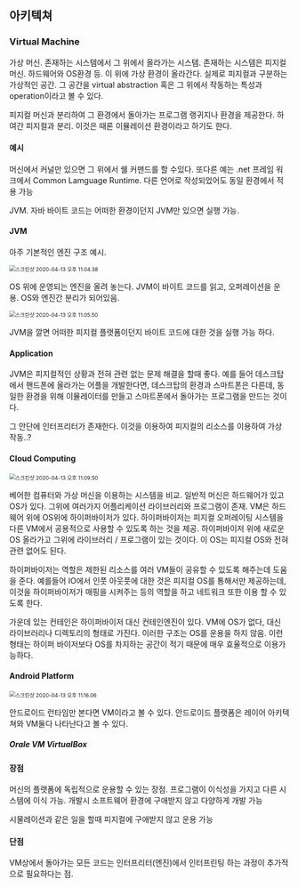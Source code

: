 ## 아키텍쳐

### Virtual Machine

가상 머신. 존재하는 시스템에서 그 위에서 올라가는 시스템. 존재하는 시스템은 피지컬 머신. 하드웨어와 OS환경 등. 이 위에 가상 환경이 올라간다. 실제로 피지컬과 구분하는 가상적인 공간. 그 공간을 virtual abstraction 혹은 그 위에서 작동하는 특성과 operation이라고 볼 수 있다. 

피지컬 머신과 분리하여 그 환경에서 돌아가는 프로그램 랭귀지나 환경을 제공한다. 하여간 피지컬과 분리. 이것은 때론 이뮬레이션 환경이라고 하기도 한다. 

#### 예시

머신에서 커널만 있으면 그 위에서 쉘 커맨드를 할 수있다. 또다른 예는 .net 프레임 워크에서 Common Lamguage Runtime. 다른 언어로 작성되었어도 동일 환경에서 적용 가능

JVM. 자바 바이트 코드는 어떠한 환경이던지 JVM만 있으면 실행 가능. 

#### JVM

아주 기본적인 엔진 구조 예시. 

<img src="/Users/gilwoongkang/School/2001-note/소아/image/스크린샷 2020-04-13 오후 11.04.38.png" alt="스크린샷 2020-04-13 오후 11.04.38" style="zoom:67%;" />

OS 위에 운영되는 엔진을 올려 놓는다. JVM이 바이트 코드를 읽고, 오퍼레이션을 운용. OS와 엔진간 분리가 되어있음. 

<img src="/Users/gilwoongkang/School/2001-note/소아/image/스크린샷 2020-04-13 오후 11.05.50.png" alt="스크린샷 2020-04-13 오후 11.05.50" style="zoom:67%;" />

JVM을 깔면 어떠한 피지컬 플랫폼이던지 바이트 코드에 대한 것을 실행 가능 하다. 

#### Application

JVM은 피지컬적인 상황과 전혀 관련 없는 문제 해결을 할때 좋다. 예를 들어 데스크탑에서 핸드폰에 올라가는 어플을 개발한다면, 데스크탑의 환경과 스마트폰은 다른데, 동일한 환경을 위해 이뮬레이터를 만들고 스마트폰에서 돌아가는 프로그램을 만드는 것이다. 

그 안단에 인터프리터가 존재한다. 이것을 이용하여 피지컬의 리소스를 이용하여 가상 작동..?

#### Cloud Computing

<img src="/Users/gilwoongkang/School/2001-note/소아/image/스크린샷 2020-04-13 오후 11.09.50.png" alt="스크린샷 2020-04-13 오후 11.09.50" style="zoom:67%;" />

베어한 컴퓨터와 가상 머신을 이용하는 시스템을 비교. 일반적 머신은 하드웨어가 있고 OS가 있다. 그위에 여러가지 어플리케이션 라이브러리와 프로그램이 존재. VM은 하드웨어 위에 OS위에 하이퍼바이저가 있다. 하이퍼바이저는 피지컬 오퍼레이팅 시스템을 다른 VM에서 공용적으로 사용할 수 있도록 하는 것을 제공. 하이퍼바이저 위에 새로운 OS 올라가고 그위에 라이브러리 / 프로그램이 있는 것이다. 이 OS는 피지컬 OS와 전혀 관련 없어도 된다. 

하이퍼바이저는 역할은 제한된 리소스를 여러 VM들이 공유할 수 있도록 해주는데 도움을 준다. 예를들어 IO에서 인풋 아웃풋에 대한 것은 피지컬 OS를 통해서만 제공하는데, 이것을 하이퍼바이저가 매핑을 시켜주는 등의 역할을 하고 네트워크 또한 이용 할 수 있도록 한다. 

가운데 있는 컨테인은 하이퍼바이저 대신 컨테인엔진이 있다. VM에 OS가 없다, 대신 라이브러리나 디렉토리의 형태로 가진다. 이러한 구조는 OS를 운용을 하지 않음. 이런 형태는 하이퍼 바이저보다 OS를 차지하는 공간이 적기 때문에 매우 효율적으로 이용가능하다. 

#### Android Platform

<img src="/Users/gilwoongkang/School/2001-note/소아/image/스크린샷 2020-04-13 오후 11.16.06.png" alt="스크린샷 2020-04-13 오후 11.16.06" style="zoom:67%;" />

안드로이드 런타임만 본다면 VM이라고 볼 수 있다. 안드로이드 플랫폼은 레이어 아키텍쳐와 VM둘다 나타난다고 볼 수 있다.

##### Orale VM VirtualBox 

#### 장점

머신의 플랫폼에 독립적으로 운용할 수 있는 장점. 프로그램이 이식성을 가지고 다른 시스템에 이식 가능. 개발시 소프트웨어 환경에 구애받지 않고 다양하게 개발 가능

시물레이션과 같은 일을 할때 피지컬에 구애받지 않고 운용 가능

#### 단점

VM상에서 돌아가는 모든 코드는 인터프리터(엔진)에서 인터프린팅 하는 과정이 추가적으로 필요하다는 점.